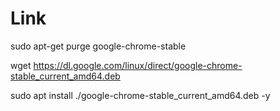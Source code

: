 # Link

sudo apt-get purge google-chrome-stable

wget https://dl.google.com/linux/direct/google-chrome-stable_current_amd64.deb

sudo apt install ./google-chrome-stable_current_amd64.deb -y
